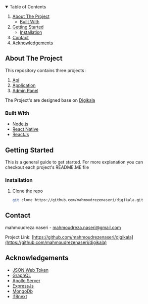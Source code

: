 <!-- TABLE OF CONTENTS -->
<details open="open">
  <summary>Table of Contents</summary>
  <ol>
    <li>
      <a href="#about-the-project">About The Project</a>
      <ul>
        <li><a href="#built-with">Built With</a></li>
      </ul>
    </li>
    <li>
      <a href="#getting-started">Getting Started</a>
      <ul>
        <li><a href="#installation">Installation</a></li>
      </ul>
    </li>
    <li><a href="#contact">Contact</a></li>
    <li><a href="#acknowledgements">Acknowledgements</a></li>
  </ol>
</details>

## About The Project

This repository contains three projects :

<ol>
<li>
<a href="https://github.com/mahmoudrezenaseri/digikala/tree/main/api">Api</a>
</li>
<li>
<a href="https://github.com/mahmoudrezenaseri/digikala/tree/main/app">Application</a>
</li>
<li>
<a href="https://github.com/mahmoudrezenaseri/digikala/tree/main/adminpanel">Admin Panel</a>
</li>
</ol>

The Project's are designed base on [Digikala](https://digikala.com)

### Built With

- [Node.js](https://nodejs.org/)
- [React Native](https://reactnative.dev)
- [ReactJs](https://reactjs.org/)

<!-- GETTING STARTED -->

## Getting Started

This is a general guide to get started.
For more explanation you can checkout each project's README.ME file

### Installation

1. Clone the repo
   ```sh
   git clone https://github.com/mahmoudrezenaseri/digikala.git
   ```

<!-- CONTACT -->

## Contact

mahmoudreza naseri - mahmoudreza.naseri@gmail.com

Project Link: [https://github.com/mahmoudrezenaseri/digikala](https://github.com/mahmoudrezenaseri/digikala)

<!-- ACKNOWLEDGEMENTS -->

## Acknowledgements

- [JSON Web Token](https://jwt.io)
- [GraphQL](https://graphql.org)
- [Apollo Server](https://www.apollographql.com)
- [ExpressJs](https://expressjs.com)
- [MongoDb ](https://www.mongodb.com)
- [I18next ](https://www.i18next.com)
